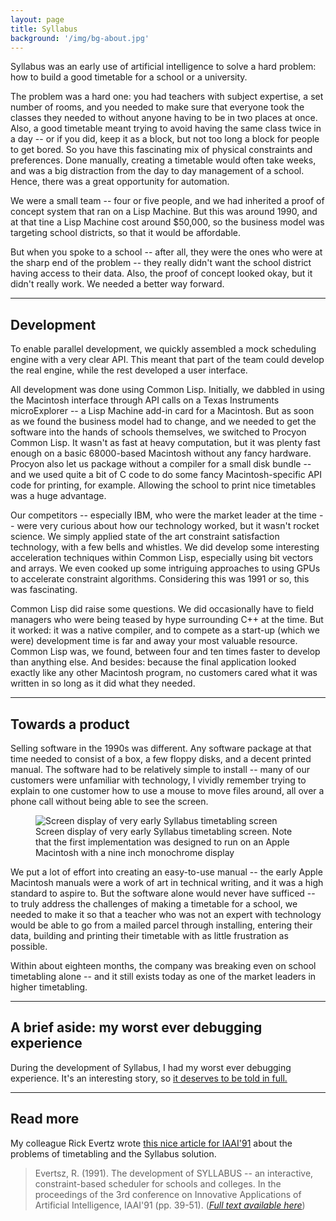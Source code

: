 ```yaml
---
layout: page
title: Syllabus
background: '/img/bg-about.jpg'
---
```


Syllabus was an early use of artificial intelligence to solve a hard 
problem: how to build a good timetable for a school or a university. 

The problem was a hard one: you had teachers with subject expertise, a set
number of rooms, and you needed to make sure that everyone took the classes they
needed to without anyone having to be in two places at once. Also, a good
timetable meant trying to avoid having the same class twice in a day -- or if
you did, keep it as a block, but not too long a block for people to get bored.
So you have this fascinating mix of physical constraints and preferences. Done
manually, creating a timetable would often take weeks, and was a big distraction
from the day to day management of a school. Hence, there was a great opportunity
for automation.

We were a small team -- four or five people, and we had inherited a proof of
concept system that ran on a Lisp Machine. But this was around 1990, and at that
tine a Lisp Machine cost around $50,000, so the business model was targeting
school districts, so that it would be affordable. 

But when you spoke to a school -- after all, they were the ones who were at the
sharp end of the problem -- they really didn't want the school district having
access to their data. Also, the proof of concept looked okay, but it didn't
really work. We needed a better way forward.

---

## Development

To enable parallel development, we quickly assembled a mock scheduling engine
with a very clear API. This meant that part of the team could develop the 
real engine, while the rest developed a user interface. 

All development was done using Common Lisp. Initially, we dabbled in using the
Macintosh interface through API calls on a Texas Instruments microExplorer -- a
Lisp Machine add-in card for a Macintosh. But as soon as we found the business
model had to change, and we needed to get the software into the hands of schools
themselves, we switched to Procyon Common Lisp. It wasn't as fast at heavy
computation, but it was plenty fast enough on a basic 68000-based Macintosh
without any fancy hardware. Procyon also let us package without a compiler for a
small disk bundle -- and we used quite a bit of C code to do some fancy
Macintosh-specific API code for printing, for example. Allowing the school to
print nice timetables was a huge advantage.

Our competitors -- especially IBM, who were the market leader at the time --
were very curious about how our technology worked, but it wasn't rocket science.
We simply applied state of the art constraint satisfaction technology, with a
few bells and whistles. We did develop some interesting acceleration techniques
within Common Lisp, especially using bit vectors and arrays. We even cooked up
some intriguing approaches to using GPUs to accelerate constraint algorithms.
Considering this was 1991 or so, this was fascinating.

Common Lisp did raise some questions. We did occasionally have to field managers
who were being teased by hype surrounding C++ at the time. But it worked: it was
a native compiler, and to compete as a start-up (which we were) development time
is far and away your most valuable resource. Common Lisp was, we found, between
four and ten times faster to develop than anything else. And besides: because
the final application looked exactly like any other Macintosh program, no
customers cared what it was written in so long as it did what they needed.

---

## Towards a product

Selling software in the 1990s was different. Any software package at that 
time needed to consist of a box, a few floppy disks, and a decent printed
manual. The software had to be relatively simple to install -- many of 
our customers were unfamiliar with technology, I vividly remember trying
to explain to one customer how to use a mouse to move files around, all
over a phone call without being able to see the screen.

<figure class="figure">
  <img class="img-fluid" src="/img/pages/syllabus-1.png" 
       alt="Screen display of very early Syllabus timetabling screen">
    <figcaption class="figure-caption">
    Screen display of very early Syllabus timetabling screen. Note that
    the first implementation was designed to run on an Apple Macintosh 
    with a nine inch monochrome display
    </figcaption>
</figure>


We put a lot of effort into creating an easy-to-use manual -- the early
Apple Macintosh manuals were a work of art in technical writing, and it 
was a high standard to aspire to. But the software alone would never have sufficed -- to truly address
the challenges of making a timetable for a school, we needed to make it so 
that a teacher who was not an expert with technology would be able to go
from a mailed parcel through installing, entering their data, building and 
printing their timetable with as little frustration as possible. 

Within about eighteen months, the company was breaking even on school
timetabling alone -- and it still exists today as one of the market leaders in
higher timetabling.

---

## A brief aside: my worst ever debugging experience

During the development of Syllabus, I had my worst ever debugging experience.
It's an interesting story, so [it deserves to be told in full.](/stories/worst-debugging)

---

## Read more

My colleague Rick Evertz wrote [this nice article for
IAAI'91](https://cdn.aaai.org/IAAI/1991/IAAI91-004.pdf) about the problems of
timetabling and the Syllabus solution. 

> Evertsz, R. (1991). The development of SYLLABUS -- an interactive,
> constraint-based scheduler for schools and colleges. In the proceedings of the
> 3rd conference on Innovative Applications of Artificial Intelligence, IAAI'91
> (pp. 39-51).
> ([*Full text available here*](https://cdn.aaai.org/IAAI/1991/IAAI91-004.pdf))
